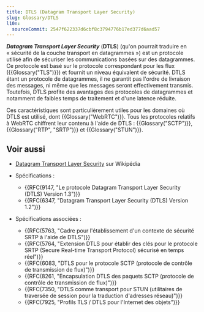 ```yaml
---
title: DTLS (Datagram Transport Layer Security)
slug: Glossary/DTLS
l10n:
  sourceCommit: 2547f622337d6cbf8c3794776b17ed377d6aad57
---
```


**<i lang="en">Datagram Transport Layer Security</i>** (**DTLS**) (qu'on pourrait traduire en «&nbsp;sécurité de la couche transport en datagrammes&nbsp;») est un protocole utilisé afin de sécuriser les communications basées sur des datagrammes. Ce protocole est basé sur le protocole correspondant pour les flux ({{Glossary("TLS")}}) et fournit un niveau équivalent de sécurité. DTLS étant un protocole de datagrammes, il ne garantit pas l'ordre de livraison des messages, ni même que les messages seront effectivement transmis. Toutefois, DTLS profite des avantages des protocoles de datagrammes et notamment de faibles temps de traitement et d'une latence réduite.

Ces caractéristiques sont particulièrement utiles pour les domaines où DTLS est utilisé, dont {{Glossary("WebRTC")}}. Tous les protocoles relatifs à WebRTC chiffrent leur contenu à l'aide de DTLS&nbsp;: {{Glossary("SCTP")}}, {{Glossary("RTP", "SRTP")}} et {{Glossary("STUN")}}.

## Voir aussi

- [Datagram Transport Layer Security](https://fr.wikipedia.org/wiki/Datagram_Transport_Layer_Security) sur Wikipédia
- Spécifications&nbsp;:
  - {{RFC(9147, "Le protocole Datagram Transport Layer Security (DTLS) Version 1.3")}}
  - {{RFC(6347, "Datagram Transport Layer Security (DTLS) Version 1.2")}}

- Spécifications associées&nbsp;:
  - {{RFC(5763, "Cadre pour l'établissement d'un contexte de sécurité SRTP à l'aide de DTLS")}}
  - {{RFC(5764, "Extension DTLS pour établir des clés pour le protocole SRTP (Secure Real-time Transport Protocol) sécurisé en temps réel")}}
  - {{RFC(6083, "DTLS pour le protocole SCTP (protocole de contrôle de transmission de flux)")}}
  - {{RFC(8261, "Encapsulation DTLS des paquets SCTP (protocole de contrôle de transmission de flux)")}}
  - {{RFC(7350, "DTLS comme transport pour STUN (utilitaires de traversée de session pour la traduction d'adresses réseau)")}}
  - {{RFC(7925, "Profils TLS / DTLS pour l'Internet des objets")}}
